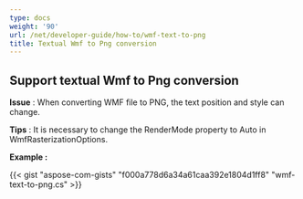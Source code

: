 ```yaml
---
type: docs
weight: '90'
url: /net/developer-guide/how-to/wmf-text-to-png
title: Textual Wmf to Png conversion
---
```


**Support textual Wmf to Png conversion**
-----------------------------------------

**Issue** : When converting WMF file to PNG, the text position and style can change.

**Tips** : It is necessary to change the RenderMode property to Auto in
WmfRasterizationOptions.

**Example :**

{{< gist "aspose-com-gists" "f000a778d6a34a61caa392e1804d1ff8" "wmf-text-to-png.cs" >}}
